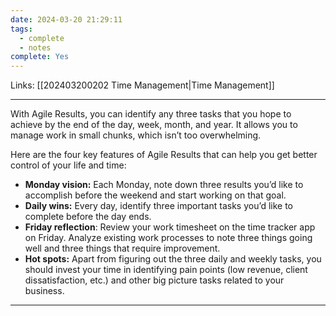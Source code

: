 ```yaml
---
date: 2024-03-20 21:29:11
tags:
  - complete
  - notes
complete: Yes
---
```

Links: [[202403200202 Time Management|Time  Management]]

---
With Agile Results, you can identify any three tasks that you hope to achieve by the end of the day, week, month, and year. It allows you to manage work in small chunks, which isn’t too overwhelming.  

Here are the four key features of Agile Results that can help you get better control of your life and time:

- **Monday vision:** Each Monday, note down three results you’d like to accomplish before the weekend and start working on that goal. 
- **Daily wins:** Every day, identify three important tasks you’d like to complete before the day ends. 
- **Friday reflection**: Review your work timesheet on the time tracker app on Friday. Analyze existing work processes to note three things going well and three things that require improvement. 
- **Hot spots:** Apart from figuring out the three daily and weekly tasks, you should invest your time in identifying pain points (low revenue, client dissatisfaction, etc.) and other big picture tasks related to your business.

---
